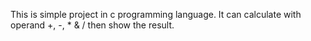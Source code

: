 This is simple project in c programming language.
It can calculate with operand +, -, * & / then show the result.
